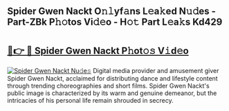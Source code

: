 ## Spider Gwen Nackt O𝚗𝚕yf𝚊ns L𝚎a𝚔ed N𝚞𝚍es - Part-ZBk P𝚑𝚘tos Vi𝚍𝚎o - H𝚘𝚝 Part L𝚎a𝚔s Kd429

# <h2><a href="http://kf8o0w.oniu.top/?m=Spider+Gwen+Nackt">🔗👉 🔴 Spider Gwen Nackt P𝚑ot𝚘𝚜 V𝚒d𝚎o</a></h2>

[![Spider Gwen Nackt Nu𝚍e𝚜](https://i.imgur.com/0qMVB7G.gif)](http://kf8o0w.oniu.top/?m=Spider+Gwen+Nackt)
Digital media provider and amusement giver Spider Gwen Nackt, acclaimed for distributing dance and lifestyle content through trending choreographies and short films. Spider Gwen Nackt's public image is characterized by its warm and genuine demeanor, but the intricacies of his personal life remain shrouded in secrecy.  
